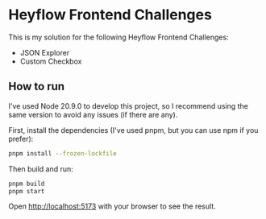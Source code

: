 # Heyflow Frontend Challenges

This is my solution for the following Heyflow Frontend Challenges:

- JSON Explorer
- Custom Checkbox

## How to run

I've used Node 20.9.0 to develop this project, so I recommend using the same version to avoid any issues (if there are any).

First, install the dependencies (I've used pnpm, but you can use npm if you prefer):

```bash
pnpm install --frozen-lockfile
```

Then build and run:

```bash
pnpm build
pnpm start
```

Open [http://localhost:5173](http://localhost:5173) with your browser to see the result.

